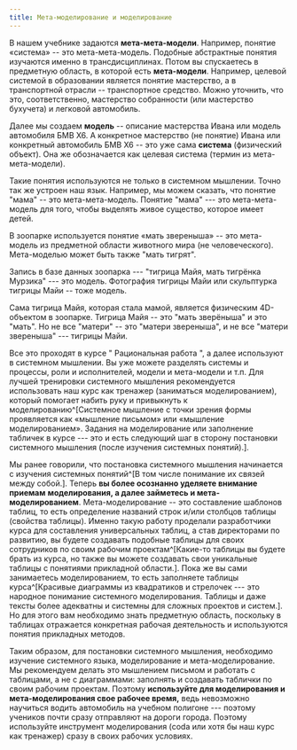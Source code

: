 ```yaml
---
title: Мета-моделирование и моделирование
---
```


В нашем учебнике задаются **мета-мета-модели**. Например, понятие
«система» -- это мета-мета-модель. Подобные абстрактные понятия
изучаются именно в трансдисциплинах. Потом вы спускаетесь в предметную
область, в которой есть **мета-модели**. Например, целевой системой в
образовании является понятие мастерство, а в транспортной отрасли --
транспортное средство. Можно уточнить, что это, соответственно,
мастерство собранности (или мастерство бухучета) и легковой автомобиль.

Далее мы создаем **модель** -- описание мастерства Ивана или модель
автомобиля БМВ Х6. А конкретное мастерство (не понятие) Ивана или
конкретный автомобиль БМВ Х6 -- это уже сама **система** (физический
объект). Она же обозначается как целевая система (термин из
мета-мета-модели).

Такие понятия используются не только в системном мышлении. Точно так же
устроен наш язык. Например, мы можем сказать, что понятие "мама" -- это
мета-мета-модель. Понятие "мама" --- это мета-мета-модель для того,
чтобы выделять живое существо, которое имеет детей.

В зоопарке используется понятие «мать звереныша» -- это мета-модель из
предметной области животного мира (не человеческого). Мета-моделью может
быть также "мать тигрят".

Запись в базе данных зоопарка --- "тигрица Майя, мать тигрёнка Мурзика"
--- это модель. Фотография тигрицы Майи или скульптурка тигрицы Майи --
тоже модель.

Сама тигрица Майя, которая стала мамой, является физическим 4D-объектом
в зоопарке. Тигрица Майя -- это "мать зверёныша" и это "мать". Но не все
"матери" -- это "матери звереныша", и не все "матери звереныша" ---
тигрицы Майи.

Все это проходят в курсе " Рациональная работа ", а далее используют в
системном мышлении. Вы уже можете разделять системы и процессы, роли и
исполнителей, модели и мета-модели и т.п. Для лучшей тренировки
системного мышления рекомендуется использовать наш курс как тренажер
(заниматься моделированием), который помогает набить руку и привыкнуть к
моделированию^[Системное мышление с точки зрения формы
проявляется как «мышление письмом» или «мышление моделированием».
Задания на моделирование или заполнение табличек в курсе --- это и есть
следующий шаг в сторону постановки системного мышления (после изучения
системных понятий).].

Мы ранее говорили, что постановка системного мышления начинается с
изучения системных понятий^[В том числе понимание их
связей между собой.]. Теперь **вы более осознанно
уделяете внимание** **приемам** **моделирования, а далее займетесь и
мета-моделированием**. Мета-моделирование -- это составление шаблонов
таблиц, то есть определение названий строк и/или столбцов таблицы
(свойства таблицы). Именно такую работу проделали разработчики курса для
составления универсальных таблиц, а став директорами по развитию, вы
будете создавать подобные таблицы для своих сотрудников по своим рабочим
проектам^[Какие-то таблицы вы будете брать из курса, но
также вы можете создавать свои уникальные таблицы с понятиями прикладной
области.]. Пока же вы сами занимаетесь моделированием, то
есть заполняете таблицы курса^[Красивые диаграммы из
квадратиков и стрелочек --- это народное понимание системного
моделирования. Таблицы и даже тексты более адекватны и системны для
сложных проектов и систем.]. Но для этого вам необходимо
знать предметную область, поскольку в таблицах отражается конкретная
рабочая деятельность и используются понятия прикладных методов.

Таким образом, для постановки системного мышления, необходимо изучение
системного языка, моделирование и мета-моделирование. Мы рекомендуем
делать это мышлением письмом и работать с таблицами, а не с диаграммами:
заполнять и создавать таблички по своим рабочим проектам. Поэтому
**используйте для моделирования и мета-моделирования свое рабочее
время,** ведь невозможно научиться водить автомобиль на учебном полигоне
--- поэтому учеников почти сразу отправляют на дороги города. Поэтому
используйте инструмент моделирования (coda или хотя бы наш курс как
тренажер) сразу в своих рабочих условиях.

